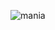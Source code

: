 ![mania](https://github.com/virulenze/virulenze/assets/31856358/a1171514-b74d-4e14-9200-b3ab51b67e91)
